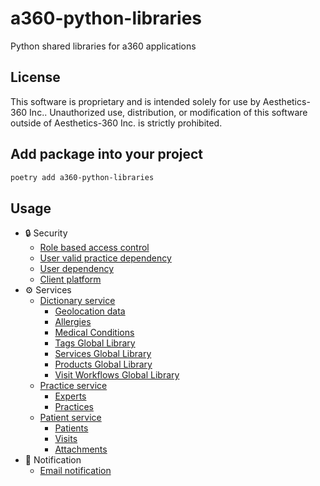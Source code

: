 # a360-python-libraries

Python shared libraries for a360 applications

## License
This software is proprietary and is intended solely for use by Aesthetics-360 Inc.. Unauthorized use, distribution, or modification of this software outside of Aesthetics-360 Inc. is strictly prohibited.

## Add package into your project

```bash
poetry add a360-python-libraries
```

## Usage

* 🔒 Security
  * [Role based access control](docs/a360_security/role-based-access-control.md)
  * [User valid practice dependency](docs/a360_security/user-valid-practice-dependency.md)
  * [User dependency](docs/a360_security/user-dependency.md)
  * [Client platform](docs/a360_security/client-platform.md)
* ⚙️ Services
  * [Dictionary service](docs/a360_services/dict/home.md)
    * [Geolocation data](docs/a360_services/dict/geo.md)
    * [Allergies](docs/a360_services/dict/allergies.md)
    * [Medical Conditions](docs/a360_services/dict/allergies.md)
    * [Tags Global Library](docs/a360_services/dict/tags.md)
    * [Services Global Library](docs/a360_services/dict/services.md)
    * [Products Global Library](docs/a360_services/dict/products.md)
    * [Visit Workflows Global Library](docs/a360_services/dict/visit_workflows.md)
  * [Practice service](docs/a360_services/practice/home.md)
    * [Experts](docs/a360_services/practice/experts.md)
    * [Practices](docs/a360_services/practice/practices.md)
  * [Patient service](docs/a360_services/practice/home.md)
    * [Patients](docs/a360_services/patient/patients.md)
    * [Visits](docs/a360_services/patient/visits.md)
    * [Attachments](docs/a360_services/patient/attachments.md)
* 📧 Notification
  * [Email notification](docs/a360_notification/email-notification.md)
